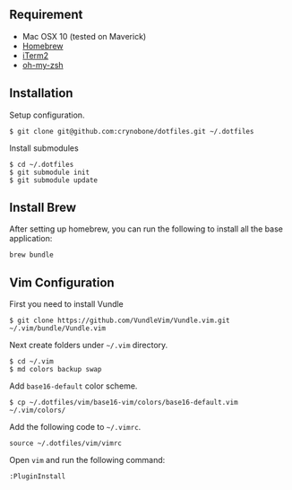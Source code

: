 ## Requirement

* Mac OSX 10 (tested on Maverick)
* [Homebrew](https://brew.sh/)
* [iTerm2](https://iterm2.com/)
* [oh-my-zsh](https://github.com/robbyrussell/oh-my-zsh)

## Installation

Setup configuration.

    $ git clone git@github.com:crynobone/dotfiles.git ~/.dotfiles

Install submodules

    $ cd ~/.dotfiles
    $ git submodule init
    $ git submodule update

## Install Brew

After setting up homebrew, you can run the following to install all the base application:

    brew bundle

## Vim Configuration

First you need to install Vundle

    $ git clone https://github.com/VundleVim/Vundle.vim.git ~/.vim/bundle/Vundle.vim

Next create folders under `~/.vim` directory.

    $ cd ~/.vim
    $ md colors backup swap

Add `base16-default` color scheme.

    $ cp ~/.dotfiles/vim/base16-vim/colors/base16-default.vim ~/.vim/colors/

Add the following code to `~/.vimrc`.

    source ~/.dotfiles/vim/vimrc

Open `vim` and run the following command:

    :PluginInstall
